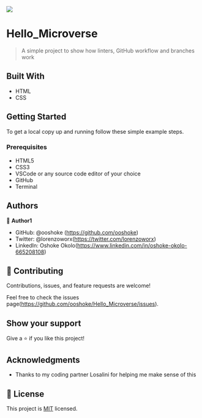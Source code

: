 ![](https://img.shields.io/badge/Microverse-blueviolet)

# Hello_Microverse

> A simple project to show how linters, GitHub workflow and branches work


## Built With

- HTML
- CSS




## Getting Started




To get a local copy up and running follow these simple example steps.

### Prerequisites
- HTML5
- CSS3
- VSCode or any source code editor of your choice
- GitHub
- Terminal


## Authors

👤 **Author1**

- GitHub: @ooshoke (https://github.com/ooshoke)
- Twitter: @lorenzoworx(https://twitter.com/lorenzoworx)
- LinkedIn: Oshoke Okolo(https://www.linkedin.com/in/oshoke-okolo-665208108)


## 🤝 Contributing

Contributions, issues, and feature requests are welcome!

Feel free to check the issues page(https://github.com/ooshoke/Hello_Microverse/issues).

## Show your support

Give a ⭐️ if you like this project!

## Acknowledgments

- Thanks to my coding partner Losalini for helping me make sense of this

## 📝 License

This project is [MIT](./MIT.md) licensed.
